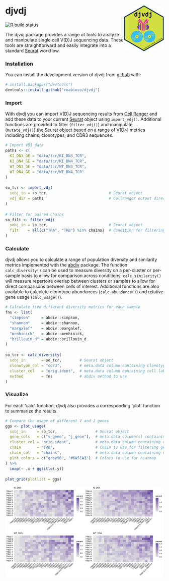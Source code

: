 
# djvdj <img src="man/figures/djvdj-logo.png" align="right" height="145">

<!-- badges: start -->

[![R build
status](https://github.com/rnabioco/djvdj/workflows/R-CMD-check/badge.svg)](https://github.com/rnabioco/djvdj/actions)
<!-- badges: end -->

The djvdj package provides a range of tools to analyze and manipulate
single cell V(D)J sequencing data. These tools are straightforward and
easily integrate into a standard [Seurat](https://satijalab.org/seurat/)
workflow.

### Installation

You can install the development version of djvdj from
[github](https://github.com/rnabioco/djvdj) with:

``` r
# install.packages("devtools")
devtools::install_github("rnabioco/djvdj")
```

### Import

With djvdj you can import V(D)J sequencing results from [Cell
Ranger](https://support.10xgenomics.com/single-cell-vdj/software/pipelines/latest/using/vdj#header)
and add these data to your current
[Seurat](https://satijalab.org/seurat/) object using `import_vdj()`.
Additional functions are provided to filter (`filter_vdj()`) and
manipulate (`mutate_vdj()`) the Seurat object based on a range of V(D)J
metrics including chains, clonotypes, and CDR3 sequences.

``` r
# Import VDJ data
paths <- c(
  KI_DN3_GE = "data/tcr/KI_DN3_TCR",
  KI_DN4_GE = "data/tcr/KI_DN4_TCR",
  WT_DN3_GE = "data/tcr/WT_DN3_TCR",
  WT_DN4_GE = "data/tcr/WT_DN4_TCR"
)

so_tcr <- import_vdj(
  sobj_in = so_tcr,                           # Seurat object
  vdj_dir = paths                             # Cellranger output directories
)

# Filter for paired chains
so_filt <- filter_vdj(
  sobj_in = so_tcr,                           # Seurat object
  filt    = all(c("TRA", "TRB") %in% chains)  # Condition for filtering
)
```

### Calculate

djvdj allows you to calculate a range of population diversity and
similarity metrics implemented with the
[abdiv](https://github.com/kylebittinger/abdiv) package. The function
`calc_diversity()` can be used to measure diversity on a per-cluster or
per-sample basis to allow for comparison across conditions.
`calc_similarity()` will measure repertoire overlap between clusters or
samples to allow for direct comparisons between cells of interest.
Additional functions are also available to calculate clonotype
abundances (`calc_abundance()`) and relative gene usage
(`calc_usage()`).

``` r
# Calculate five different diversity metrics for each sample
fns <- list(
  "simpson"     = abdiv::simpson,
  "shannon"     = abdiv::shannon,
  "margalef"    = abdiv::margalef,
  "menhinick"   = abdiv::menhinick,
  "brillouin_d" = abdiv::brillouin_d
)

so_tcr <- calc_diversity(
  sobj_in       = so_tcr,        # Seurat object
  clonotype_col = "cdr3",        # meta.data column containing clonotype ids
  cluster_col   = "orig.ident",  # meta.data column containing cell labels
  method        = fns            # abdiv method to use
)
```

### Visualize

For each ‘calc’ function, djvdj also provides a corresponding ‘plot’
function to summarize the results.

``` r
# Compare the usage of different V and J genes
ggs <- plot_usage(
  sobj_in     = so_tcr,                 # Seurat object
  gene_cols   = c("v_gene", "j_gene"),  # meta.data column(s) containing genes
  cluster_col = "orig.ident",           # meta.data column containing cell labels
  chain       = "TRB",                  # Chain to use for filtering genes
  chain_col   = "chains",               # meta.data column containing chains identified
  plot_colors = c("grey90", "#6A51A3")  # Colors to use for heatmap
) %>%
  imap(~ .x + ggtitle(.y))

plot_grid(plotlist = ggs)
```

![](man/figures/README-usage-1.png)<!-- -->
